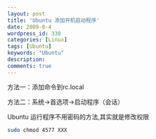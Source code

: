 ```yaml
---
layout: post
title: 'Ubuntu 添加开机启动程序'
date: 2009-8-4
wordpress_id: 338
categories: [Linux]
tags: [Ubuntu]
keywords: "Ubuntu"
description: 
comments: true
---
```


方法一：添加命令到rc.local

方法二：系统->首选项->启动程序（会话）

Ubuntu 运行程序不用密码的方法,其实就是修改权限

``` bash
sudo chmod 4577 XXX
``` 
